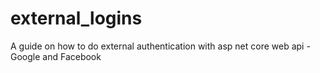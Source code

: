 # external_logins
A guide on how to do external authentication with asp net core web api - Google and Facebook
